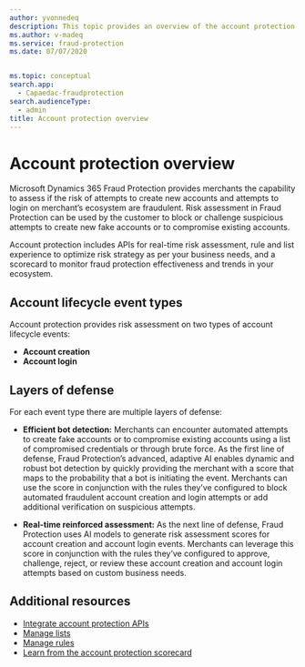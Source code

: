 ```yaml
---
author: yvonnedeq
description: This topic provides an overview of the account protection experience in the Microsoft Dynamics 365 Fraud Protection system.
ms.author: v-madeq
ms.service: fraud-protection
ms.date: 07/07/2020


ms.topic: conceptual
search.app: 
  - Capaedac-fraudprotection
search.audienceType:
  - admin
title: Account protection overview
---
```


# Account protection overview

Microsoft Dynamics 365 Fraud Protection provides merchants the capability to assess if the risk of attempts to create new accounts and attempts to login on merchant’s ecosystem are fraudulent. Risk assessment in Fraud Protection can be used by the customer to block or challenge suspicious attempts to create new fake accounts or to compromise existing accounts.    

Account protection includes APIs for real-time risk assessment, rule and list experience to optimize risk strategy as per your business needs, and a scorecard to monitor fraud protection effectiveness and trends in your ecosystem.

## Account lifecycle event types

Account protection provides risk assessment on two types of account lifecycle events: 

- **Account creation** 
- **Account login**

## Layers of defense

For each event type there are multiple layers of defense: 

- **Efficient bot detection:** Merchants can encounter automated attempts to create fake accounts or to compromise existing accounts using a list of compromised credentials or through brute force. As the first line of defense, Fraud Protection’s advanced, adaptive AI enables dynamic and robust bot detection by quickly providing the merchant with a score that maps to the probability that a bot is initiating the event. Merchants can use the score in conjunction with the rules they’ve configured to block automated fraudulent account creation and login attempts or add additional verification on suspicious attempts.

- **Real-time reinforced assessment:** As the next line of defense, Fraud Protection uses AI models to generate risk assessment scores for account creation and account login events. Merchants can leverage this score in conjunction with the rules they’ve configured to approve, challenge, reject, or review these account creation and account login attempts based on custom business needs.

## Additional resources

- [Integrate account protection APIs](integrate-ap-api.md)
- [Manage lists](lists.md)
- [Manage rules](rules.md)
- [Learn from the account protection scorecard](ap-scorecard.md)
